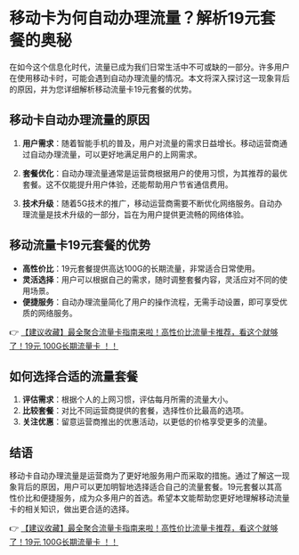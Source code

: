 # 移动卡为何自动办理流量？解析19元套餐的奥秘

在如今这个信息化时代，流量已成为我们日常生活中不可或缺的一部分。许多用户在使用移动卡时，可能会遇到自动办理流量的情况。本文将深入探讨这一现象背后的原因，并为您详细解析移动流量卡19元套餐的优势。

## 移动卡自动办理流量的原因

1. **用户需求**：随着智能手机的普及，用户对流量的需求日益增长。移动运营商通过自动办理流量，可以更好地满足用户的上网需求。

2. **套餐优化**：自动办理流量通常是运营商根据用户的使用习惯，为其推荐的最优套餐。这不仅能提升用户体验，还能帮助用户节省通信费用。

3. **技术升级**：随着5G技术的推广，移动运营商需要不断优化网络服务。自动办理流量是技术升级的一部分，旨在为用户提供更流畅的网络体验。

## 移动流量卡19元套餐的优势

- **高性价比**：19元套餐提供高达100G的长期流量，非常适合日常使用。
- **灵活选择**：用户可以根据自己的需求，随时调整套餐内容，灵活应对不同的使用场景。
- **便捷服务**：自动办理流量简化了用户的操作流程，无需手动设置，即可享受优质的网络服务。

👉 [【建议收藏】最全聚合流量卡指南来啦！高性价比流量卡推荐，看这个就够了！19元 100G长期流量卡 ！！](https://bit.ly/Liuliangka)

## 如何选择合适的流量套餐

1. **评估需求**：根据个人的上网习惯，评估每月所需的流量大小。
2. **比较套餐**：对比不同运营商提供的套餐，选择性价比最高的选项。
3. **关注优惠**：留意运营商推出的优惠活动，以更低的价格享受更多的流量。

## 结语

移动卡自动办理流量是运营商为了更好地服务用户而采取的措施。通过了解这一现象背后的原因，用户可以更加明智地选择适合自己的流量套餐。19元套餐以其高性价比和便捷服务，成为众多用户的首选。希望本文能帮助您更好地理解移动流量卡的相关知识，做出更合适的选择。

👉 [【建议收藏】最全聚合流量卡指南来啦！高性价比流量卡推荐，看这个就够了！19元 100G长期流量卡 ！！](https://bit.ly/Liuliangka)